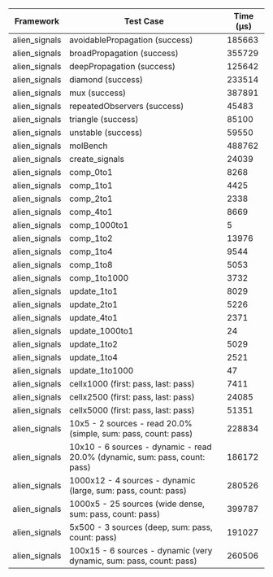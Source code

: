 | Framework | Test Case | Time (μs) |
| --- | --- | --- |
| alien_signals | avoidablePropagation (success) | 185663 |
| alien_signals | broadPropagation (success) | 355729 |
| alien_signals | deepPropagation (success) | 125642 |
| alien_signals | diamond (success) | 233514 |
| alien_signals | mux (success) | 387891 |
| alien_signals | repeatedObservers (success) | 45483 |
| alien_signals | triangle (success) | 85100 |
| alien_signals | unstable (success) | 59550 |
| alien_signals | molBench | 488762 |
| alien_signals | create_signals | 24039 |
| alien_signals | comp_0to1 | 8268 |
| alien_signals | comp_1to1 | 4425 |
| alien_signals | comp_2to1 | 2338 |
| alien_signals | comp_4to1 | 8669 |
| alien_signals | comp_1000to1 | 5 |
| alien_signals | comp_1to2 | 13976 |
| alien_signals | comp_1to4 | 9544 |
| alien_signals | comp_1to8 | 5053 |
| alien_signals | comp_1to1000 | 3732 |
| alien_signals | update_1to1 | 8029 |
| alien_signals | update_2to1 | 5226 |
| alien_signals | update_4to1 | 2371 |
| alien_signals | update_1000to1 | 24 |
| alien_signals | update_1to2 | 5029 |
| alien_signals | update_1to4 | 2521 |
| alien_signals | update_1to1000 | 47 |
| alien_signals | cellx1000 (first: pass, last: pass) | 7411 |
| alien_signals | cellx2500 (first: pass, last: pass) | 24085 |
| alien_signals | cellx5000 (first: pass, last: pass) | 51351 |
| alien_signals | 10x5 - 2 sources - read 20.0% (simple, sum: pass, count: pass) | 228834 |
| alien_signals | 10x10 - 6 sources - dynamic - read 20.0% (dynamic, sum: pass, count: pass) | 186172 |
| alien_signals | 1000x12 - 4 sources - dynamic (large, sum: pass, count: pass) | 280526 |
| alien_signals | 1000x5 - 25 sources (wide dense, sum: pass, count: pass) | 399787 |
| alien_signals | 5x500 - 3 sources (deep, sum: pass, count: pass) | 191027 |
| alien_signals | 100x15 - 6 sources - dynamic (very dynamic, sum: pass, count: pass) | 260506 |
